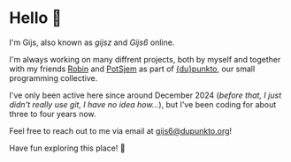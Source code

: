 # Hello 👋

I'm Gijs, also known as _gijsz_ and _Gijs6_ online.

I'm always working on many diffrent projects, both by myself and together with my friends [Robin](https://github.com/RobinBoers) and [PotSjem](https://github.com/not-msb) as part of [{du}punkto](https://dupunkto.org), our small programming collective.

I've only been active here since around December 2024 (_before that, I just didn't really use git, I have no idea how..._), but I've been coding for about three to four years now.

Feel free to reach out to me via email at [gijs6@dupunkto.org](mailto:gijs6@dupunkto.org)!

Have fun exploring this place! 🚀  
